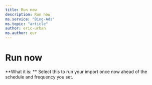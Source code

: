 ```yaml
---
title: Run now
description: Run now
ms.service: "Bing-Ads"
ms.topic: "article"
author: eric-urban
ms.author: eur
---
```


# Run now

**What it is: ** Select this to run your import once now ahead of the schedule and frequency you set.


